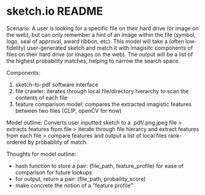 # sketch.io README
Scenario: A user is looking for a specific file on their hard drive (or image on the web), but can only remember a hint of an image within the file (symbol, logo, seal of approval, award ribbon, etc). 
This model will take a (often low-fidelity) user-generated sketch and match it with imagisitc components of files on their hard drive (or images on the web). The output will be a list of the highest probability matches, helping to narrow the search space.

Components:
1) sketch-to-pdf software interface
2) file crawler: iterates through local file/directory hierarchy to scan the contents of each file
3) feature comparison model: compares the extracted imagistic features between two files (CLIP, openCV for now)

Model outline:
Converts user inputted sketch to a .pdf/.png.jpeg file > extracts features from file > iterate through file hierarcy and extract features from each file > compare features and output a list of local files rank-ordered by probability of match.

Thoughts for model outline:
- hash function to store a pair: (file_path, feature_profile) for ease of comparison for future lookups
- for output, return a pair: (file_path, probaility_score)
- make concrete the notion of a "feature profile"
